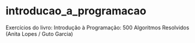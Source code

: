 # introducao_a_programacao

Exercícios do livro:
  Introdução à Programação: 500 Algoritmos Resolvidos
  (Anita Lopes / Guto Garcia)
